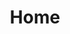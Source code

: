 ---
home: true
layout: BlogHome
icon: home
title: Home
heroText: Youmans' Blog
heroFullScreen: true
tagline: Attention is all I need.
footer: <a href="https://beian.miit.gov.cn/">京ICP备2021005533号-1</a>
---